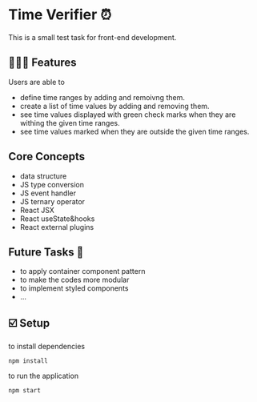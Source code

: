 # Time Verifier ⏰

This is a small test task for front-end development.


## 💁🏻‍♀️ Features

Users are able to
-  define time ranges by adding and remoivng them.
- create a list of time values by adding and removing them.
- see time values displayed with green check marks when they are withing the given time ranges.
- see time values marked when they are outside the given time ranges.


## Core Concepts
- data structure
- JS type conversion 
- JS event handler
- JS ternary operator 
- React JSX
- React useState&hooks
- React external plugins


## Future Tasks 💬
- to apply container component pattern
- to make the codes more modular
- to implement styled components
- ...


## ☑️ Setup

to install dependencies

```
npm install
```

to run the application

```
npm start
```


